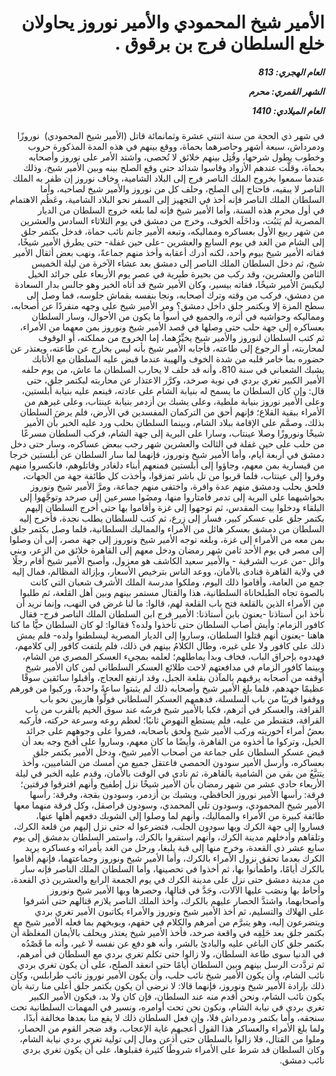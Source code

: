 <h1 dir="rtl">الأمير شيخ المحمودي والأمير نوروز يحاولان خلع السلطان فرج بن برقوق .</h1>

<h5 dir="rtl">العام الهجري:  813

الشهر القمري: محرم

العام الميلادي: 1410</h5>

<p dir="rtl">في شهر ذي الحجة من سنة اثنتي عشرة وثمانمائة قاتل (الأمير شيخ المحمودي)  نوروزًا ودمرداش، سبعة أشهر وحاصرهما بحماة، ووقع بينهم في هذه المدة المذكورة حروب وخطوب يطول شرحها، وقُتِل بينهم خلائق لا تُحصى، واشتد الأمر على نوروز وأصحابه بحماة، وقلَّت عندهم الأزواد وقاسوا شدائد حتى وقع الصلح بينه وبين الأمير شيخ، وذلك عندما سمعوا بخروج الملك الناصر فرج إلى البلاد الشامية، وخاف نوروز إن ظفر به الملك الناصر لا يبقيه، فاحتاج إلى الصلح، وحلف كل من نوروز والأمير شيخ لصاحبه، وأما السلطان الملك الناصر فإنه أخذ في التجهيز إلى السفر نحو البلاد الشامية، وعَظُم الاهتمام في أول محرم هذه السنة، وأما الأمير شيخ فإنه لما بلغه خروج السلطان من الديار المصرية لم يَثبُت، وداخَلَه الخوف، وخرج من دمشق في يوم الثلاثاء السادس والعشرين من شهر ربيع الأول بعساكره ومماليكه، وتبعه الأمير جانم نائب حماة، فدخل بكتمر جلق إلى الشام من الغد في يوم السابع والعشرين -على حين غفلة- حتى يطرق الأمير شيخًا، ففاته الأمير شيخ بيوم واحد، لكنه أدرك أعقابه وأخذ منهم جماعةً، ونهب بعض أثقال الأمير شيخ، ثم دخل السلطان الملك الناصر إلى دمشق بعد عشاء الآخرة من ليلة الخميس الثامن والعشرين، وقد ركب من بحيرة طبرية في عصر يوم الأربعاء على جرائد الخيل ليكبسَ الأمير شيخًا، ففاته بيسير، وكان الأمير شيخ قد أتاه الخبر وهو جالس بدار السعادة من دمشق، فركب من وقته وترك أصحابه، ونجا بنفسه بقماش جلوسه، فما وصل إلى سطح المزة إلا وبكتمر جلق داخل دمشق؟ ومر الأمير شيخ على وجهه منفردًا عن أصحابه، ومماليكه وحواشيه في أثره، والجميع في أسوأ ما يكون من الأحوال، وسار السلطان بعساكره إلى جهة حلب حتى وصلها في قصد الأمير شيخ ونوروز بمن معهما من الأمراء، ثم كتب السلطان لنوروز والأمير شيخ يخيِّرُهما، إما الخروج من مملكته، أو الوقوف لمحاربته، أو الرجوع إلى طاعته، فأجابه الأمير شيخ بأنه ليس بخارج عن طاعته، ويعتذر عن حضوره بما خامر قلبه من شدة الخوف والهيبة عندما قبض عليه السلطان مع الأتابك يشبك الشعباني في سنة 810، وأنه قد حلف لا يحارب السلطان ما عاش، من يوم حلفه الأمير الكبير تغري بردي في نوبة صرخد، وكرَّر الاعتذار عن محاربته لبكتمر جلق، حتى قال: وإن كان السلطان ما يسمح له بنيابة الشام على عادته، فينعم عليه بنيابة أبلستين، وعلى الأمير نوروز بنيابة ملطية، وعلى يشبك بن أزدمر بنيابة عينتاب، وعلى غيرهم من الأمراء ببقية القلاع؛ فإنهم أحق من التركمان المفسدين في الأرض، فلم يرضَ السلطان بذلك، وصمَّم على الإقامة ببلاد الشام، وبينما السلطان بحلب ورد عليه الخبر بأن الأمير شيخًا ونوروزًا وصلا عينتاب، وسارا على البرية إلى جهة الشام، فركب السلطان مسرعًا من حلب على حين غفلة في الثالث والعشرين شهر رجب ببعض عساكره، وسار حتى دخل دمشق في أربعة أيام، وأما الأمير شيخ ونوروز، فإنهما لما سار السلطان عن أبلستين خرجا من قيسارية بمن معهم، وجاؤوا إلى أبلستين فمنعهم أبناء دلغادر وقاتلوهم، فانكسروا منهم وفروا إلى عينتاب، فلما قربوا من تل باشر تمزقوا، وأخذت كل طائفة جهة من الجهات، فلحق بحلب ودمشق منهم عدة وافرة، واختفى منهم جماعة، ومرَّ الأمير شيخ ونوروز بحواشيهما على البرية إلى تدمر فامتاروا منها، ومضَوا مسرعين إلى صرخد وتوجَّهوا إلى البلقاء ودخلوا بيت المقدس، ثم توجهوا إلى غزة وأقاموا بها حتى أخرج السلطان إليهم بكتمر جلق على عسكر كبير، فسار إلى زرع، ثم كتب للسلطان يطلب نجدة، فأخرج إليه السلطان من دمشق بعسكر هائل من الأمراء والمماليك السلطانية، فلما وصل بكتمر جلق بمن معه من الأمراء إلى غزة، وبلغه توجه الأمير شيخ ونوروز إلى جهة مصر، إلى أن وصلوا إلى مصر في يوم الأحد ثامن شهر رمضان ودخل معهم إلى القاهرة خلائق من الزعر، وبني وائل -من عرب الشرقية - والأمير سعيد الكاشف هو معزول، وأصبح الأمير شيخ أقام رجلًا في ولاية القاهرة فنادى بالأمان، ووعد الناس بترخيص الأسعار، وبإزالة المظالم، فمال إليه جمع من العامة، وأقاموا ذلك اليوم، وملكوا مدرسة الملك الأشرف شعبان التي كانت بالصوة تجاه الطبلخاناة السلطانية، هذا والقتال مستمر بينهم وبين أهل القلعة، ثم طلبوا من الأمراء الذين بالقلعة فتح باب القلعة لهم، قالوا: ما لنا غرض في النهب، وإنما نريد أن نأخذ ابن أستاذنا -يعنون بابن أستاذنا: الأمير فرج ابن السلطان الملك الناصر فرج- فقال كافور الزمام: وأيش أصاب السلطان حتى تأخذوا ولده؟ فقالوا: لو كان السلطان حيًّا ما كنا هاهنا -يعنون أنهم قتلوا السلطان، وساروا إلى الديار المصرية ليسلطنوا ولده- فلم يمش ذلك على كافور ولا على غيره، وطال الكلامُ بينهم في ذلك، فلم يلتفت كافور إلى كلامهم، فهددوه بإحراق الباب، فخاف وبدأ يماطلهم؛ لعلمه بمجيء العسكر المصري من الشام، وبينما كافور الزمام في مدافعتهم لاحت طلائع العسكر السلطاني لمن كان الأمير شيخ أوقفه من أصحابه يرقبهم بالمآذن بقلعة الجبل، وقد ارتفع العجاج، وأقبلوا سائقين سوقًا عظيمًا جهدهم، فلما بلغ الأمير شيخ وأصحابه ذلك لم يثبتوا ساعةً واحدةً، وركبوا من فورهم ووقفوا قريبًا من باب السلسلة، فدهمهم العسكر السلطاني فولَّوا هاربين نحو باب القرافة، والعسكر في أثرهم، فكبا بالأمير شيخ فرسُه عند سوق الخيم بالقرب من باب القرافة، فتقنطر من عليه، فلم يستطع النهوض ثانيًا؛ لعظم روعه وسرعة حركته، فأركبه بعضُ أمراء آخوريته وركب الأمير شيخ ولحق بأصحابه، فمروا على وجوههم على جرائد الخيل، وتركوا ما أخذوه من القاهرة، وأيضًا ما كان معهم، وساروا على أقبح وجه بعد أن قبض عسكر السلطان على جماعة من أصحاب الأمير شيخ، ودخل الأمير بكتمر جلق بعساكره، وأرسل الأمير سودون الحمصي فاعتقل جميع من أمسك من الشاميين، وأخذ يتتبَّعُ من بقي من الشامية بالقاهرة، ثم نادى في الوقت بالأمان، وقدم عليه الخبر في ليلة الأربعاء حادي عشر من شهر رمضان بأن الأمير شيخًا نزل إطفيح وأنهم افترقوا فرقتين؛ فرقة: رأسها الأمير نوروز الحافظي، ويشبك بن أزدمر، وسودون بقجة، وفرقة: رأسها الأمير شيخ المحمودي، وسودون تلي المحمدي، وسودون قراصقل، وكل فرقة منهما معها طائفة كبيرة من الأمراء والمماليك، وأنهم لما وصلوا إلى الشوبك دفعهم أهلها عنها، فساروا إلى جهة الكرك وبها سودون الجلب، فتضرعوا له حتى نزل إليهم من قلعة الكرك، وتلقاهم وأدخلهم مدينة الكرك، وأنهم استقروا بالكرك، واستمر السلطان بدمشق إلى يوم سابع عشر ذي القعدة، وخرج منها إلى قبة يلبغا، ورحل من الغد بأمرائه وعساكره يريد الكرك بعدما تحقق نزول الأمراء بالكرك، وأما الأمير شيخ ونوروز وجماعتهما، فإنهم أقاموا بالكرك أيامًا، واطمأنوا بها، ثم أخذوا في تحصينها، وأما السلطان الملك الناصر فإنه سار من مدينة دمشق حتى نزل على مدينة الكرك في يوم الجمعة الرابع والعشرين ذي القعدة، وأحاط بها ونصَب عليها الآلات، وجَدَّ في قتالها، وحصرها وبها الأمير شيخ ونوروز وأصحابهما، واشتدَّ الحصار عليهم بالكرك، وأخذ الملك الناصر يلازم قتالهم حتى أشرفوا على الهلاك والتسليم، ثم أخذ الأمير شيخ ونوروز والأمراء يكاتبون الأمير تغري بردي ويتضرعون إليه، وهو يتبرَّم من أمرهم والكلام في حقهم، ويوبخهم بما فعله الأمير شيخ مع بكتمر جلق بعد حَلِفِه في واقعة صرخد، فأخذ الأمير شيخ يعتذر ويحلف بالأيمان المغلظة أن بكتمر جلق كان الباغي عليه والبادئ بالشر، وأنه هو دفع عن نفسه لا غير، وأنه ما قَصْدُه في الدنيا سوى طاعة السلطان، ولا زالوا حتى تكلم تغري بردي مع السلطان في أمرهم، ثم تردَّدت الرسل بينهم وبين السلطان أيامًا حتى انعقد الصلح، على أن يكون تغري بردي نائب الشام، وأن يكون الأمير شيخ نائب حلب، وأن يكون الأمير نوروز نائب طرابلس، وكان ذلك بإرادة الأمير شيخ ونوروز، فإنهما قالا: لا نرضى أن يكون بكتمر جلق أعلى منا رتبة بأن يكون نائب الشام، ونحن أقدم منه عند السلطان، فإن كان ولا بد، فيكون الأمير الكبير تغري بردي في نيابة الشام، ونكون نحن تحت أوامره، ونسير في المهمات السلطانية تحت سنجقه، وأما بكتمر ودمرداش فلا، وإن فعل السلطان ذلك لا يقع منا بعدها مخالفة أبدًا، ولما بلغ الأمراء والعساكر هذا القول أعجبهم غاية الإعجاب، وقد ضجر القوم من الحصار، وملوا من القتال، فلا زالوا بالسلطان حتى أذعن ومال إلى تولية تغري بردي نيابة الشام، وكان السلطان قد شرط على الأمراء شروطًا كثيرة فقبلوها، على أن يكون تغري بردي نائب دمشق.</p></br>
